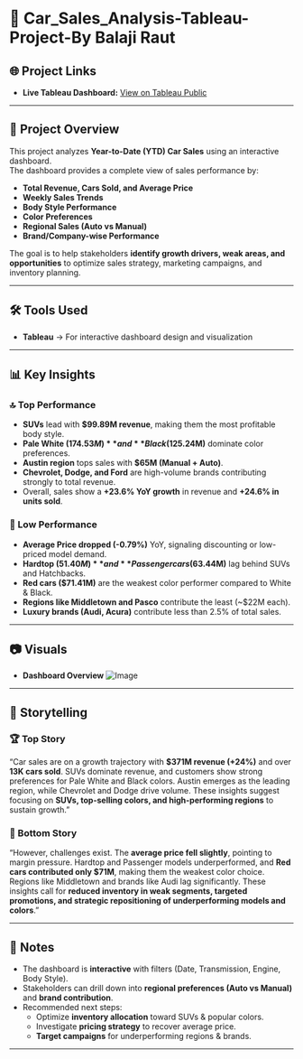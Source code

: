 # 🚗 Car_Sales_Analysis-Tableau-Project-By Balaji Raut

## 🌐 Project Links
- **Live Tableau Dashboard:** [View on Tableau Public](https://public.tableau.com/shared/QCRRBS2DZ?:display_count=n&:origin=viz_share_link)
---

## 📌 Project Overview  
This project analyzes **Year-to-Date (YTD) Car Sales** using an interactive dashboard.  
The dashboard provides a complete view of sales performance by:  
- **Total Revenue, Cars Sold, and Average Price**  
- **Weekly Sales Trends**  
- **Body Style Performance**  
- **Color Preferences**  
- **Regional Sales (Auto vs Manual)**  
- **Brand/Company-wise Performance**  

The goal is to help stakeholders **identify growth drivers, weak areas, and opportunities** to optimize sales strategy, marketing campaigns, and inventory planning.  

---

## 🛠 Tools Used  
- **Tableau** → For interactive dashboard design and visualization  
 

---

## 📊 Key Insights  

### 🔝 Top Performance  
- **SUVs** lead with **$99.89M revenue**, making them the most profitable body style.  
- **Pale White ($174.53M)** and **Black ($125.24M)** dominate color preferences.  
- **Austin region** tops sales with **$65M (Manual + Auto)**.  
- **Chevrolet, Dodge, and Ford** are high-volume brands contributing strongly to total revenue.  
- Overall, sales show a **+23.6% YoY growth** in revenue and **+24.6% in units sold**.  

### 🔻 Low Performance  
- **Average Price dropped (-0.79%)** YoY, signaling discounting or low-priced model demand.  
- **Hardtop ($51.40M)** and **Passenger cars ($63.44M)** lag behind SUVs and Hatchbacks.  
- **Red cars ($71.41M)** are the weakest color performer compared to White & Black.  
- **Regions like Middletown and Pasco** contribute the least (~$22M each).  
- **Luxury brands (Audi, Acura)** contribute less than 2.5% of total sales.  

---

## 📷 Visuals

- **Dashboard Overview**
![Image](https://github.com/user-attachments/assets/e3b1d513-6da8-4bd5-af56-69d018be4712)
---
## 📖 Storytelling  

### 🏆 Top Story  
“Car sales are on a growth trajectory with **$371M revenue (+24%)** and over **13K cars sold**. SUVs dominate revenue, and customers show strong preferences for Pale White and Black colors. Austin emerges as the leading region, while Chevrolet and Dodge drive volume. These insights suggest focusing on **SUVs, top-selling colors, and high-performing regions** to sustain growth.”  

### 🚨 Bottom Story  
“However, challenges exist. The **average price fell slightly**, pointing to margin pressure. Hardtop and Passenger models underperformed, and **Red cars contributed only $71M**, making them the weakest color choice. Regions like Middletown and brands like Audi lag significantly. These insights call for **reduced inventory in weak segments, targeted promotions, and strategic repositioning of underperforming models and colors**.”  

---

## 📝 Notes  
- The dashboard is **interactive** with filters (Date, Transmission, Engine, Body Style).  
- Stakeholders can drill down into **regional preferences (Auto vs Manual)** and **brand contribution**.  
- Recommended next steps:  
  - Optimize **inventory allocation** toward SUVs & popular colors.  
  - Investigate **pricing strategy** to recover average price.  
  - **Target campaigns** for underperforming regions & brands.  

---
